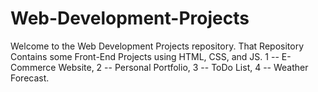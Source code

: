 # Web-Development-Projects
Welcome to the Web Development Projects repository. That Repository Contains some Front-End Projects using HTML, CSS, and JS.
1 -- E-Commerce Website,
2 -- Personal Portfolio,
3 -- ToDo List,
4 -- Weather Forecast.
